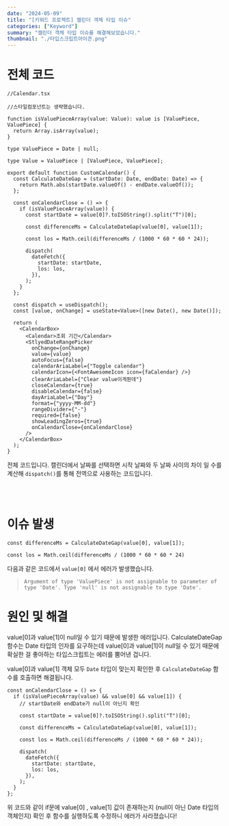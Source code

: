 ```yaml
---
date: "2024-05-09"
title: "[키워드 프로젝트] 캘린더 객체 타입 이슈"
categories: ["Keyword"]
summary: "캘린더 객체 타입 이슈를 해결해보았습니다."
thumbnail: "./타입스크립트아이콘.png"
---
```


# 전체 코드

```tsx
//Calendar.tsx

//스타일컴포넌트는 생략했습니다.

function isValuePieceArray(value: Value): value is [ValuePiece, ValuePiece] {
  return Array.isArray(value);
}

type ValuePiece = Date | null;

type Value = ValuePiece | [ValuePiece, ValuePiece];

export default function CustomCalendar() {
  const CalculateDateGap = (startDate: Date, endDate: Date) => {
    return Math.abs(startDate.valueOf() - endDate.valueOf());
  };

  const onCalendarClose = () => {
    if (isValuePieceArray(value)) {
      const startDate = value[0]?.toISOString().split("T")[0];

      const differenceMs = CalculateDateGap(value[0], value[1]);

      const los = Math.ceil(differenceMs / (1000 * 60 * 60 * 24));

      dispatch(
        dateFetch({
          startDate: startDate,
          los: los,
        }),
      );
    }
  };

  const dispatch = useDispatch();
  const [value, onChange] = useState<Value>([new Date(), new Date()]);

  return (
    <CalendarBox>
      <Calendar>조회 기간</Calendar>
      <StlyedDateRangePicker
        onChange={onChange}
        value={value}
        autoFocus={false}
        calendarAriaLabel={"Toggle calendar"}
        calendarIcon={<FontAwesomeIcon icon={faCalendar} />}
        clearAriaLabel={"Clear value이게뭔데"}
        closeCalendar={true}
        disableCalendar={false}
        dayAriaLabel={"Day"}
        format={"yyyy-MM-dd"}
        rangeDivider={"-"}
        required={false}
        showLeadingZeros={true}
        onCalendarClose={onCalendarClose}
      />
    </CalendarBox>
  );
}
```

전체 코드입니다. 캘린더에서 날짜를 선택하면 시작 날짜와 두 날짜 사이의 차이 일 수를 계산해 `dispatch()`를 통해 전역으로 사용하는 코드입니다.

<br>
<br>

# 이슈 발생

```tsx
const differenceMs = CalculateDateGap(value[0], value[1]);

const los = Math.ceil(differenceMs / (1000 * 60 * 60 * 24)

```

다음과 같은 코드에서 `value[0]` 에서 에러가 발생했습니다.

> `Argument of type 'ValuePiece' is not assignable to parameter of type 'Date'.
Type 'null' is not assignable to type 'Date'.`

# 원인 및 해결

value[0]과 value[1]이 null일 수 있기 때문에 발생한 에러입니다. CalculateDateGap 함수는 Date 타입의 인자를 요구하는데 value[0]과 value[1]이 null일 수 있기 때문에 확실한 걸 좋아하는 타입스크립트는 에러를 뿜어낸 겁니다.

value[0]과 value[1] 객체 모두 `Date` 타입이 맞는지 확인한 후 `CalculateDateGap` 함수를 호출하면 해결됩니다.

```tsx
const onCalendarClose = () => {
  if (isValuePieceArray(value) && value[0] && value[1]) {
    // startDate와 endDate가 null이 아닌지 확인

    const startDate = value[0]?.toISOString().split("T")[0];

    const differenceMs = CalculateDateGap(value[0], value[1]);

    const los = Math.ceil(differenceMs / (1000 * 60 * 60 * 24));

    dispatch(
      dateFetch({
        startDate: startDate,
        los: los,
      }),
    );
  }
};
```

위 코드와 같이 if문에 value[0] , value[1] 값이 존재하는지 (null이 아닌 Date 타입의 객체인지) 확인 후 함수를 실행하도록 수정하니 에러가 사라졌습니다!
